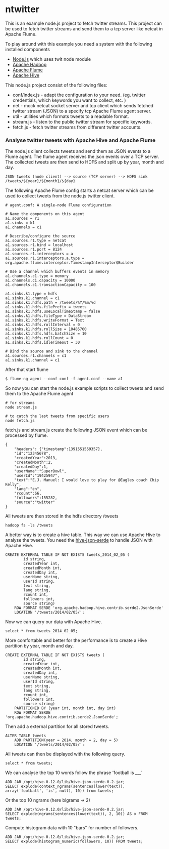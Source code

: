 ntwitter
========

This is an example node.js project to fetch twitter streams. This project can be used to fetch twitter streams and
send them to a tcp server like netcat in Apache Flume.

To play around with this example you need a system with the following installed components
+ [Node.js](http://nodejs.org/) which uses twit node module
+ [Apache Hadoop](https://hadoop.apache.org/)
+ [Apache Flume](http://flume.apache.org/)
+ [Apache Hive](http://hive.apache.org/)


This node.js project consist of the following files:

+ conf/index.js - adapt the configuration to your need. (eg. twitter credentials, which keywords you want to collect, etc. )
+ net - mock netcat socket server and tcp client which sends fetched twitter stream (JSON) to a specify tcp Apache Flume agent server. 
+ util - utilities which formats tweets to a readable format.
+ stream.js - listen to the public twitter stream for specific keywords.
+ fetch.js - fetch twitter streams from different twitter accounts.


### Analyse twitter tweets with Apache Hive and Apache Flume

The node.js client collects tweets and send them as JSON events to a Flume agent. The flume agent receives
the json events over a TCP server. The collected tweets are then send to HDFS and split up by year, month and day. 

	JSON tweets (node client) --> source (TCP server) --> HDFS sink /tweets/${year}/${month}/${day}

The following Apache Flume config starts a netcat server which can be used to collect tweets from
the node.js twitter client.


	# agent.conf: A single-node Flume configuration

	# Name the components on this agent
	a1.sources = r1
	a1.sinks = k1
	a1.channels = c1

	# Describe/configure the source
	a1.sources.r1.type = netcat
	a1.sources.r1.bind = localhost
	a1.sources.r1.port = 8124
	a1.sources.r1.interceptors = a
	a1.sources.r1.interceptors.a.type = org.apache.flume.interceptor.TimestampInterceptor$Builder

	# Use a channel which buffers events in memory
	a1.channels.c1.type = memory
	a1.channels.c1.capacity = 10000
	a1.channels.c1.transactionCapacity = 100

	a1.sinks.k1.type = hdfs
	a1.sinks.k1.channel = c1
	a1.sinks.k1.hdfs.path = /tweets/%Y/%m/%d
	a1.sinks.k1.hdfs.filePrefix = tweets
	a1.sinks.k1.hdfs.useLocalTimeStamp = false
	a1.sinks.k1.hdfs.fileType = DataStream
	a1.sinks.k1.hdfs.writeFormat = Text
	a1.sinks.k1.hdfs.rollInterval = 0
	a1.sinks.k1.hdfs.rollSize = 10485760
	a1.sinks.k1.hdfs.hdfs.batchSize = 10
	a1.sinks.k1.hdfs.rollCount = 0
	a1.sinks.k1.hdfs.idleTimeout = 30

	# Bind the source and sink to the channel
	a1.sources.r1.channels = c1
	a1.sinks.k1.channel = c1
	
After that start flume

	$ flume-ng agent --conf conf -f agent.conf --name a1

So now you can start the node.js example scripts to collect tweets and send them to the Apache Flume agent

	# for streams
	node stream.js
	
	# to catch the last tweets from specific users
	node fetch.js
	
fetch.js and stream.js create the following JSON event which can be processed by flume.

	{
		"headers": {"timestamp":1391551559357},
		"id":"12345678",
		"createdYear":2013,
		"createdMonth":2,
		"createdDay":1,
		"userName":"SuperBowl",
		"userId":"19425947",
		"text":"E.J. Manuel: I would love to play for @Eagles coach Chip Kelly",
		"lang":"en",
		"rcount":66,
		"followers":155282,
		"source":"twitter"
	}
	
All tweets are then stored in the hdfs directory /tweets

	hadoop fs -ls /tweets
	
A  better way is to create a hive table. This way we can use Apache Hive to analyse the tweets.
You need the [hive-json-serde](https://code.google.com/p/hive-json-serde/) to handle JSON
with Apache Hive.

	CREATE EXTERNAL TABLE IF NOT EXISTS tweets_2014_02_05 (
			id string, 
			createdYear int, 
			createdMonth int, 
			createdDay int, 
			userName string, 
			userId string, 
			text string, 
			lang string, 
			rcount int, 
			followers int, 
			source string) 
		ROW FORMAT SERDE 'org.apache.hadoop.hive.contrib.serde2.JsonSerde' 
		LOCATION '/tweets/2014/02/05/';
		
Now we can query our data with Apache Hive.

	select * from tweets_2014_02_05;
	
More comfortable and better for the performance is to create a Hive partition by year, month and day.

	CREATE EXTERNAL TABLE IF NOT EXISTS tweets (
			id string, 
			createdYear int, 
			createdMonth int, 
			createdDay int, 
			userName string, 
			userId string, 
			text string, 
			lang string, 
			rcount int, 
			followers int, 
			source string) 
		PARTITIONED BY (year int, month int, day int) 
		ROW FORMAT SERDE 'org.apache.hadoop.hive.contrib.serde2.JsonSerde';

Then add a external partition for all stored tweets.
		
	ALTER TABLE tweets 
		ADD PARTITION(year = 2014, month = 2, day = 5) 
		LOCATION '/tweets/2014/02/05/';
	
All tweets can then be displayed with the following query.

	select * from tweets;
	
	
We can analyse the top 10 words follow the phrase 'football is ___'
	
	ADD JAR /opt/hive-0.12.0/lib/hive-json-serde-0.2.jar;
	SELECT explode(context_ngrams(sentences(lower(text)), array('football', 'is', null), 10)) from tweets;
	

Or the top 10 ngrams (here bigrams -> 2)

	ADD JAR /opt/hive-0.12.0/lib/hive-json-serde-0.2.jar;
	SELECT explode(ngrams(sentences(lower(text)), 2, 10)) AS x FROM tweets;
	
	
Compute histogram data with 10 "bars" for number of followers.

	ADD JAR /opt/hive-0.12.0/lib/hive-json-serde-0.2.jar;
	SELECT explode(histogram_numeric(followers, 10)) FROM tweets;